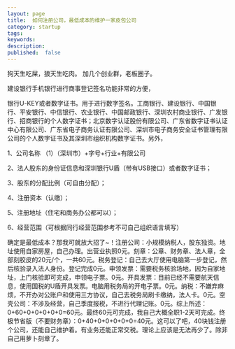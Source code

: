 ```yaml
---
layout: page
title:  如何注册公司，最低成本的维护一家皮包公司
category: startup
tags:
keywords:
description:
published:  false
---
```


狗天生吃屎，狼天生吃肉。
加几个创业群，老板圈子。

建设银行手机银行进行商事登记签名功能非常的方便，

银行U-KEY或者数字证书。用于进行数字签名。工商银行、建设银行、中国银行、平安银行、中信银行、农业银行、中国邮政银行、深圳农村商业银行、广发银行、招商银行的个人数字证书；北京数字认证股份有限公司、广东省数字证书认证中心有限公司、广东省电子商务认证有限公司、深圳市电子商务安全证书管理有限公司的个人数字证书及其深圳市组织机构数字证书。另外，

1、公司名称 （1）（深圳市）+字号+行业+有限公司

2、法人股东的身份证信息和深圳银行U盾（带有USB接口）或者数字证书；

3、股东的分配比例（可自由分配）；

4、注册资本（认缴）；

5、注册地址（住宅和商务办公都可以）；

6、经营范围（可根据同行经营范围参考不可自己组织语言填写）


确定是最低成本？那我可就放大招了~！注册公司：小规模纳税人，股东独资。地址使用自家房屋，自己办理。出营业执照0元。刻章：公章、财务章、法人章，全部刻胶皮的20元/个，一共60元。税务登记：自己去大厅使用电脑第一步登记，然后核验录入法人身份。登记完成0元。申领发票：需要税务核验场地，因为自家地址，上门核验即可完成，申领电子票。0元。开具发票：目前已经不需要航天信息，使用国税的U盾开具发票。电脑用税务局的开电子票。0元。纳税：不嫌弃麻烦，不开办对公账户和使用三方协议，自己去税务局刷卡缴纳，法人卡。0元。空壳公司：不涉及经营，自己季度报税，不进行代理记账。0元。综上所述：0+60+0+0+0+0+0=60元。最终60元可完成，我自己大概全职1-2天可完成。终极节省版（不要财务章）：0+40+0+0+0+0+0=40元。这可以了吧，40块钱注册个公司，还能自己维护着。有业务还能正常交税。理论上应该是无法再少了。除非自己用萝卜刻章了。






